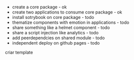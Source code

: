 * create a core package  - ok
* create two applications to consume core package - ok
* install sotrybook on core package - todo
* thematize components with emotion in applications - todo
* share something like a helmet component - todo
* share a script injection like analytics - todo
* add peerdependcies on shared module - todo
* independent deploy on github pages - todo



criar template 